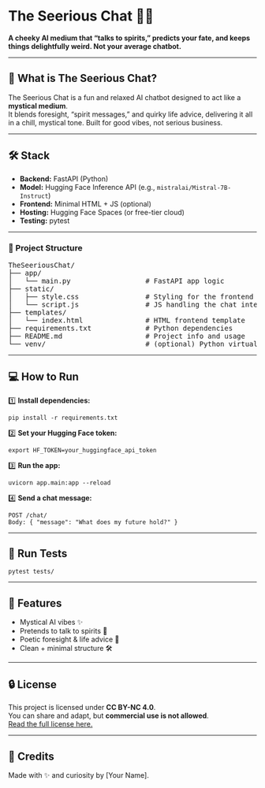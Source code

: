 
# The Seerious Chat 🔮👻

**A cheeky AI medium that “talks to spirits,” predicts your fate, and keeps things delightfully weird. Not your average chatbot.**

---

## 🚀 What is The Seerious Chat?

The Seerious Chat is a fun and relaxed AI chatbot designed to act like a **mystical medium**.  
It blends foresight, “spirit messages,” and quirky life advice, delivering it all in a chill, mystical tone. Built for good vibes, not serious business.

---

## 🛠️ Stack

- **Backend:** FastAPI (Python)
- **Model:** Hugging Face Inference API (e.g., `mistralai/Mistral-7B-Instruct`)
- **Frontend:** Minimal HTML + JS (optional)
- **Hosting:** Hugging Face Spaces (or free-tier cloud)
- **Testing:** pytest

---
### 📁 Project Structure

<pre>
TheSeeriousChat/
├── app/
│   └── main.py                  # FastAPI app logic
├── static/
│   ├── style.css                # Styling for the frontend
│   └── script.js                # JS handling the chat interaction
├── templates/
│   └── index.html               # HTML frontend template
├── requirements.txt             # Python dependencies
├── README.md                    # Project info and usage
└── venv/                        # (optional) Python virtual environment
</pre>
---

## 💻 How to Run

1️⃣ **Install dependencies:**

```
pip install -r requirements.txt
```

2️⃣ **Set your Hugging Face token:**

```
export HF_TOKEN=your_huggingface_api_token
```

3️⃣ **Run the app:**

```
uvicorn app.main:app --reload
```

4️⃣ **Send a chat message:**

```
POST /chat/
Body: { "message": "What does my future hold?" }
```

---

## 🧪 Run Tests

```
pytest tests/
```

---

## 🌟 Features

- Mystical AI vibes ✨
- Pretends to talk to spirits 👻
- Poetic foresight & life advice 🌙
- Clean + minimal structure 🛠️

---

## 🔒 License

This project is licensed under **CC BY-NC 4.0**.  
You can share and adapt, but **commercial use is not allowed**.  
[Read the full license here.](https://creativecommons.org/licenses/by-nc/4.0/)

---

## 🙌 Credits

Made with ✨ and curiosity by [Your Name].
